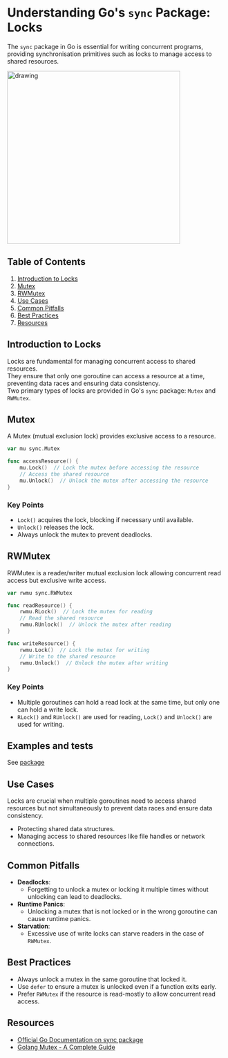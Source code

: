 # Understanding Go's `sync` Package: Locks

The `sync` package in Go is essential for writing concurrent programs, providing synchronisation primitives such as
locks to manage access to shared resources.

<img src="https://miro.medium.com/v2/1*bZHBo75FSyKre5pk2-HPmw.png" alt="drawing" height="400"/>

## Table of Contents

1. [Introduction to Locks](#introduction)
2. [Mutex](#mutex)
3. [RWMutex](#rwmutex)
4. [Use Cases](#use-cases)
5. [Common Pitfalls](#common-pitfalls)
6. [Best Practices](#best-practices)
7. [Resources](#resources)

## Introduction to Locks

Locks are fundamental for managing concurrent access to shared resources.  
They ensure that only one goroutine can access a resource at a time, preventing data races and ensuring data
consistency.  
Two primary types of locks are provided in Go's `sync` package: `Mutex` and `RWMutex`.

## Mutex

A Mutex (mutual exclusion lock) provides exclusive access to a resource.

```go
var mu sync.Mutex

func accessResource() {
    mu.Lock()  // Lock the mutex before accessing the resource
    // Access the shared resource
    mu.Unlock()  // Unlock the mutex after accessing the resource
}
```

### Key Points

- `Lock()` acquires the lock, blocking if necessary until available.
- `Unlock()` releases the lock.
- Always unlock the mutex to prevent deadlocks.

## RWMutex

RWMutex is a reader/writer mutual exclusion lock allowing concurrent read access but exclusive write access.

```go
var rwmu sync.RWMutex

func readResource() {
    rwmu.RLock()  // Lock the mutex for reading
    // Read the shared resource
    rwmu.RUnlock()  // Unlock the mutex after reading
}

func writeResource() {
    rwmu.Lock()  // Lock the mutex for writing
    // Write to the shared resource
    rwmu.Unlock()  // Unlock the mutex after writing
}
```

### Key Points

- Multiple goroutines can hold a read lock at the same time, but only one can hold a write lock.
- `RLock()` and `RUnlock()` are used for reading, `Lock()` and `Unlock()` are used for writing.

## Examples and tests

See [package](.)

## Use Cases

Locks are crucial when multiple goroutines need to access shared resources but not simultaneously to prevent data races
and ensure data consistency.

- Protecting shared data structures.
- Managing access to shared resources like file handles or network connections.

## Common Pitfalls

- **Deadlocks**: 
  - Forgetting to unlock a mutex or locking it multiple times without unlocking can lead to deadlocks.
- **Runtime Panics**: 
  - Unlocking a mutex that is not locked or in the wrong goroutine can cause runtime panics.
- **Starvation**: 
  - Excessive use of write locks can starve readers in the case of `RWMutex`.

## Best Practices

- Always unlock a mutex in the same goroutine that locked it.
- Use `defer` to ensure a mutex is unlocked even if a function exits early.
- Prefer `RWMutex` if the resource is read-mostly to allow concurrent read access.

## Resources

- [Official Go Documentation on sync package](https://pkg.go.dev/sync#Mutex)
- [Golang Mutex - A Complete Guide](https://www.kelche.co/blog/go/mutex)

